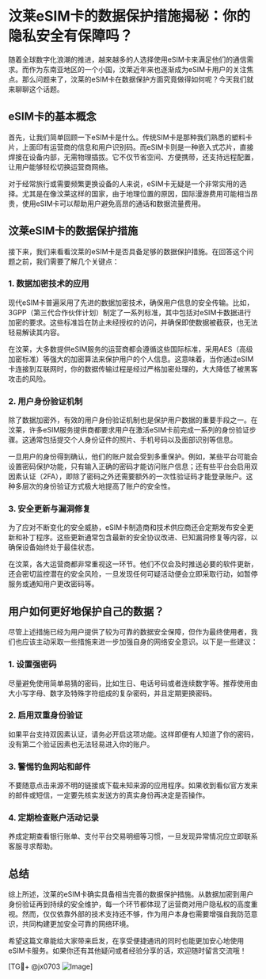 # 汶莱eSIM卡的数据保护措施揭秘：你的隐私安全有保障吗？

随着全球数字化浪潮的推进，越来越多的人选择使用eSIM卡来满足他们的通信需求。而作为东南亚地区的一个小国，汶莱近年来也逐渐成为eSIM卡用户的关注焦点。那么问题来了，汶莱的eSIM卡在数据保护方面究竟做得如何呢？今天我们就来聊聊这个话题。

## eSIM卡的基本概念

首先，让我们简单回顾一下eSIM卡是什么。传统SIM卡是那种我们熟悉的塑料卡片，上面印有运营商的信息和用户识别码。而eSIM卡则是一种嵌入式芯片，直接焊接在设备内部，无需物理插拔。它不仅节省空间、方便携带，还支持远程配置，让用户能够轻松切换运营商网络。

对于经常旅行或需要频繁更换设备的人来说，eSIM卡无疑是一个非常实用的选择。尤其是在像汶莱这样的国家，由于地理位置的原因，国际漫游费用可能相当昂贵，使用eSIM卡可以帮助用户避免高昂的通话和数据流量费用。

## 汶莱eSIM卡的数据保护措施

接下来，我们来看看汶莱的eSIM卡是否具备足够的数据保护措施。在回答这个问题之前，我们需要了解几个关键点：

### 1. 数据加密技术的应用

现代eSIM卡普遍采用了先进的数据加密技术，确保用户信息的安全传输。比如，3GPP（第三代合作伙伴计划）制定了一系列标准，其中包括对eSIM卡数据进行加密的要求。这些标准旨在防止未经授权的访问，并确保即使数据被截获，也无法轻易解读其内容。

在汶莱，大多数提供eSIM服务的运营商都会遵循这些国际标准，采用AES（高级加密标准）等强大的加密算法来保护用户的个人信息。这意味着，当你通过eSIM卡连接到互联网时，你的数据传输过程是经过严格加密处理的，大大降低了被黑客攻击的风险。

### 2. 用户身份验证机制

除了数据加密外，有效的用户身份验证机制也是保护用户数据的重要手段之一。在汶莱，许多eSIM服务提供商都要求用户在激活eSIM卡前完成一系列的身份验证步骤。这通常包括提交个人身份证件的照片、手机号码以及面部识别等信息。

一旦用户的身份得到确认，他们的账户就会受到多重保护。例如，某些平台可能会设置密码保护功能，只有输入正确的密码才能访问账户信息；还有些平台会启用双因素认证（2FA），即除了密码之外还需要额外的一次性验证码才能登录账户。这种多层次的身份验证方式极大地提高了账户的安全性。

### 3. 安全更新与漏洞修复

为了应对不断变化的安全威胁，eSIM卡制造商和技术供应商还会定期发布安全更新和补丁程序。这些更新通常包含最新的安全协议改进、已知漏洞修复等内容，以确保设备始终处于最佳状态。

在汶莱，各大运营商都非常重视这一环节。他们不仅会及时推送必要的软件更新，还会密切监控潜在的安全风险，一旦发现任何可疑活动便会立即采取行动，如暂停服务或通知用户更改密码等。

## 用户如何更好地保护自己的数据？

尽管上述措施已经为用户提供了较为可靠的数据安全保障，但作为最终使用者，我们也应该主动采取一些措施来进一步加强自身的网络安全意识。以下是一些建议：

### 1. 设置强密码

尽量避免使用简单易猜的密码，比如生日、电话号码或者连续数字等。推荐使用由大小写字母、数字及特殊字符组成的复杂密码，并且定期更换密码。

### 2. 启用双重身份验证

如果平台支持双因素认证，请务必开启这项功能。这样即便有人知道了你的密码，没有第二个验证因素也无法轻易进入你的账户。

### 3. 警惕钓鱼网站和邮件

不要随意点击来源不明的链接或下载未知来源的应用程序。如果收到看似官方发来的邮件或短信，一定要先核实发送方的真实身份再决定是否操作。

### 4. 定期检查账户活动记录

养成定期查看银行账单、支付平台交易明细等习惯，一旦发现异常情况应立即联系客服寻求帮助。

## 总结

综上所述，汶莱的eSIM卡确实具备相当完善的数据保护措施。从数据加密到用户身份验证再到持续的安全维护，每一个环节都体现了运营商对用户隐私权的高度重视。然而，仅仅依靠外部的技术支持还不够，作为用户本身也需要增强自我防范意识，共同构建更加安全可靠的网络环境。

希望这篇文章能给大家带来启发，在享受便捷通讯的同时也能更加安心地使用eSIM卡服务。如果你还有其他疑问或者经验分享的话，欢迎随时留言交流哦！

[TG💪+ @jx0703 ![Image](https://github.com/user-attachments/assets/dbca1d08-cadb-493c-b0ec-ad6f7a83f270)]